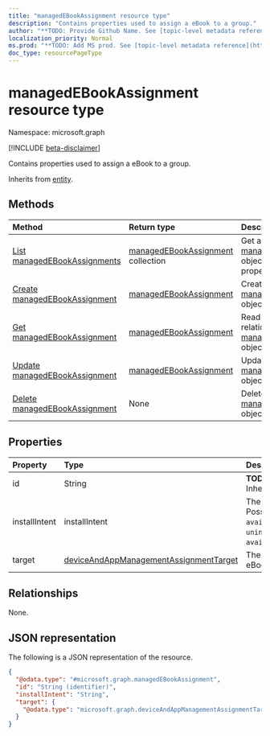 ```yaml
---
title: "managedEBookAssignment resource type"
description: "Contains properties used to assign a eBook to a group."
author: "**TODO: Provide Github Name. See [topic-level metadata reference](https://msgo.azurewebsites.net/add/document/guidelines/metadata.html#topic-level-metadata)**"
localization_priority: Normal
ms.prod: "**TODO: Add MS prod. See [topic-level metadata reference](https://msgo.azurewebsites.net/add/document/guidelines/metadata.html#topic-level-metadata)**"
doc_type: resourcePageType
---
```


# managedEBookAssignment resource type

Namespace: microsoft.graph

[!INCLUDE [beta-disclaimer](../../includes/beta-disclaimer.md)]

Contains properties used to assign a eBook to a group.


Inherits from [entity](../resources/entity.md).

## Methods
|Method|Return type|Description|
|:---|:---|:---|
|[List managedEBookAssignments](../api/managedebookassignment-list.md)|[managedEBookAssignment](../resources/managedebookassignment.md) collection|Get a list of the [managedEBookAssignment](../resources/managedebookassignment.md) objects and their properties.|
|[Create managedEBookAssignment](../api/managedebookassignment-create.md)|[managedEBookAssignment](../resources/managedebookassignment.md)|Create a new [managedEBookAssignment](../resources/managedebookassignment.md) object.|
|[Get managedEBookAssignment](../api/managedebookassignment-get.md)|[managedEBookAssignment](../resources/managedebookassignment.md)|Read the properties and relationships of a [managedEBookAssignment](../resources/managedebookassignment.md) object.|
|[Update managedEBookAssignment](../api/managedebookassignment-update.md)|[managedEBookAssignment](../resources/managedebookassignment.md)|Update the properties of a [managedEBookAssignment](../resources/managedebookassignment.md) object.|
|[Delete managedEBookAssignment](../api/managedebookassignment-delete.md)|None|Deletes a [managedEBookAssignment](../resources/managedebookassignment.md) object.|

## Properties
|Property|Type|Description|
|:---|:---|:---|
|id|String|**TODO: Add Description** Inherited from [entity](../resources/entity.md).|
|installIntent|installIntent|The install intent for eBook. Possible values are: `available`, `required`, `uninstall`, `availableWithoutEnrollment`.|
|target|[deviceAndAppManagementAssignmentTarget](../resources/deviceandappmanagementassignmenttarget.md)|The assignment target for eBook.|

## Relationships
None.

## JSON representation
The following is a JSON representation of the resource.
<!-- {
  "blockType": "resource",
  "keyProperty": "id",
  "@odata.type": "microsoft.graph.managedEBookAssignment",
  "baseType": "microsoft.graph.entity",
  "openType": false
}
-->
``` json
{
  "@odata.type": "#microsoft.graph.managedEBookAssignment",
  "id": "String (identifier)",
  "installIntent": "String",
  "target": {
    "@odata.type": "microsoft.graph.deviceAndAppManagementAssignmentTarget"
  }
}
```

